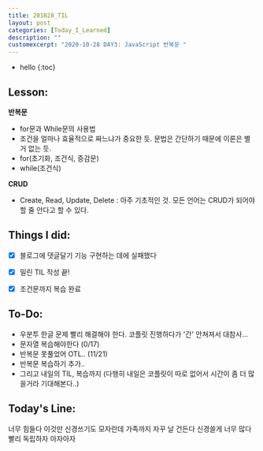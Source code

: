 ```yaml
---
title: 201028_TIL
layout: post
categories: [Today_I_Learned]
description: ""
customexcerpt: "2020-10-28 DAY3: JavaScript 반복문 "
---
```


* hello
{:toc}


## Lesson:
 **반복문**
 - for문과 While문의 사용법
 - 조건을 얼마나 효율적으로 짜느냐가 중요한 듯. 문법은 간단하기 때문에 이론은 별 거 없는 듯.
 - for(초기화, 조건식, 증감문)
 - while(조건식)
 
 **CRUD** 
 - Create, Read, Update, Delete : 아주 기초적인 것. 모든 언어는 CRUD가 되어야 할 줄 안다고 할 수 있다.
 

## Things I did:
- [x] 블로그에 댓글달기 기능 구현하는 데에 실패했다
- [x] 밀린 TIL 작성 끝!
- [X] 조건문까지 복습 완료


## To-Do:
- 우분투 한글 문제 빨리 해결해야 한다. 코플릿 진행하다가 '간' 안쳐져서 대참사... 
- 문자열 복습해야한다 (0/17)
- 반복문 못풀었어 OTL.. (11/21)
- 반복문 복습하기 추가..
- 그리고 내일의 TIL, 복습까지 (다행히 내일은 코플릿이 따로 없어서 시간이 좀 더 많을거라 기대해본다..)


## Today's Line:
너무 힘들다 이것만 신경쓰기도 모자란데 가족까지 자꾸 날 건든다 신경쓸게 너무 많다 빨리 독립하자 아자아자
